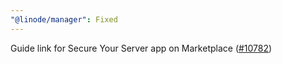 ```yaml
---
"@linode/manager": Fixed
---
```


Guide link for Secure Your Server app on Marketplace ([#10782](https://github.com/linode/manager/pull/10782))
